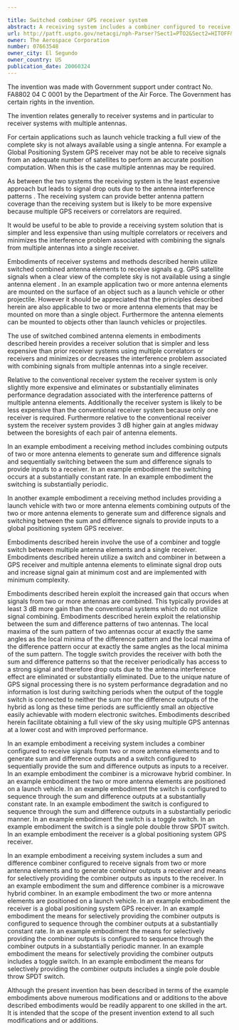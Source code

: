 ```yaml
---

title: Switched combiner GPS receiver system
abstract: A receiving system includes a combiner configured to receive signals from two or more antenna elements and to generate sum and difference outputs, and a switch configured to sequentially provide the sum and difference outputs as inputs to a receiver.
url: http://patft.uspto.gov/netacgi/nph-Parser?Sect1=PTO2&Sect2=HITOFF&p=1&u=%2Fnetahtml%2FPTO%2Fsearch-adv.htm&r=1&f=G&l=50&d=PALL&S1=07663548&OS=07663548&RS=07663548
owner: The Aerospace Corporation
number: 07663548
owner_city: El Segundo
owner_country: US
publication_date: 20060324
---
```

The invention was made with Government support under contract No. FA8802 04 C 0001 by the Department of the Air Force. The Government has certain rights in the invention.

The invention relates generally to receiver systems and in particular to receiver systems with multiple antennas.

For certain applications such as launch vehicle tracking a full view of the complete sky is not always available using a single antenna. For example a Global Positioning System GPS receiver may not be able to receive signals from an adequate number of satellites to perform an accurate position computation. When this is the case multiple antennas may be required.

As between the two systems the receiving system is the least expensive approach but leads to signal drop outs due to the antenna interference patterns . The receiving system can provide better antenna pattern coverage than the receiving system but is likely to be more expensive because multiple GPS receivers or correlators are required.

It would be useful to be able to provide a receiving system solution that is simpler and less expensive than using multiple correlators or receivers and minimizes the interference problem associated with combining the signals from multiple antennas into a single receiver.

Embodiments of receiver systems and methods described herein utilize switched combined antenna elements to receive signals e.g. GPS satellite signals when a clear view of the complete sky is not available using a single antenna element . In an example application two or more antenna elements are mounted on the surface of an object such as a launch vehicle or other projectile. However it should be appreciated that the principles described herein are also applicable to two or more antenna elements that may be mounted on more than a single object. Furthermore the antenna elements can be mounted to objects other than launch vehicles or projectiles.

The use of switched combined antenna elements in embodiments described herein provides a receiver solution that is simpler and less expensive than prior receiver systems using multiple correlators or receivers and minimizes or decreases the interference problem associated with combining signals from multiple antennas into a single receiver.

Relative to the conventional receiver system the receiver system is only slightly more expensive and eliminates or substantially eliminates performance degradation associated with the interference patterns of multiple antenna elements. Additionally the receiver system is likely to be less expensive than the conventional receiver system because only one receiver is required. Furthermore relative to the conventional receiver system the receiver system provides 3 dB higher gain at angles midway between the boresights of each pair of antenna elements.

In an example embodiment a receiving method includes combining outputs of two or more antenna elements to generate sum and difference signals and sequentially switching between the sum and difference signals to provide inputs to a receiver. In an example embodiment the switching occurs at a substantially constant rate. In an example embodiment the switching is substantially periodic.

In another example embodiment a receiving method includes providing a launch vehicle with two or more antenna elements combining outputs of the two or more antenna elements to generate sum and difference signals and switching between the sum and difference signals to provide inputs to a global positioning system GPS receiver.

Embodiments described herein involve the use of a combiner and toggle switch between multiple antenna elements and a single receiver. Embodiments described herein utilize a switch and combiner in between a GPS receiver and multiple antenna elements to eliminate signal drop outs and increase signal gain at minimum cost and are implemented with minimum complexity.

Embodiments described herein exploit the increased gain that occurs when signals from two or more antennas are combined. This typically provides at least 3 dB more gain than the conventional systems which do not utilize signal combining. Embodiments described herein exploit the relationship between the sum and difference patterns of two antennas. The local maxima of the sum pattern of two antennas occur at exactly the same angles as the local minima of the difference pattern and the local maxima of the difference pattern occur at exactly the same angles as the local minima of the sum pattern. The toggle switch provides the receiver with both the sum and difference patterns so that the receiver periodically has access to a strong signal and therefore drop outs due to the antenna interference effect are eliminated or substantially eliminated. Due to the unique nature of GPS signal processing there is no system performance degradation and no information is lost during switching periods when the output of the toggle switch is connected to neither the sum nor the difference outputs of the hybrid as long as these time periods are sufficiently small an objective easily achievable with modern electronic switches. Embodiments described herein facilitate obtaining a full view of the sky using multiple GPS antennas at a lower cost and with improved performance.

In an example embodiment a receiving system includes a combiner configured to receive signals from two or more antenna elements and to generate sum and difference outputs and a switch configured to sequentially provide the sum and difference outputs as inputs to a receiver. In an example embodiment the combiner is a microwave hybrid combiner. In an example embodiment the two or more antenna elements are positioned on a launch vehicle. In an example embodiment the switch is configured to sequence through the sum and difference outputs at a substantially constant rate. In an example embodiment the switch is configured to sequence through the sum and difference outputs in a substantially periodic manner. In an example embodiment the switch is a toggle switch. In an example embodiment the switch is a single pole double throw SPDT switch. In an example embodiment the receiver is a global positioning system GPS receiver.

In an example embodiment a receiving system includes a sum and difference combiner configured to receive signals from two or more antenna elements and to generate combiner outputs a receiver and means for selectively providing the combiner outputs as inputs to the receiver. In an example embodiment the sum and difference combiner is a microwave hybrid combiner. In an example embodiment the two or more antenna elements are positioned on a launch vehicle. In an example embodiment the receiver is a global positioning system GPS receiver. In an example embodiment the means for selectively providing the combiner outputs is configured to sequence through the combiner outputs at a substantially constant rate. In an example embodiment the means for selectively providing the combiner outputs is configured to sequence through the combiner outputs in a substantially periodic manner. In an example embodiment the means for selectively providing the combiner outputs includes a toggle switch. In an example embodiment the means for selectively providing the combiner outputs includes a single pole double throw SPDT switch.

Although the present invention has been described in terms of the example embodiments above numerous modifications and or additions to the above described embodiments would be readily apparent to one skilled in the art. It is intended that the scope of the present invention extend to all such modifications and or additions.

